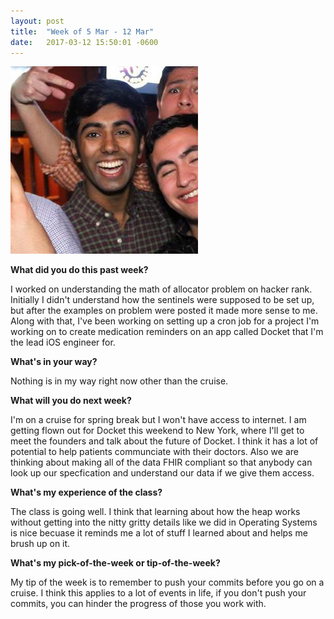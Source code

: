 ```yaml
---
layout: post
title:  "Week of 5 Mar - 12 Mar"
date:   2017-03-12 15:50:01 -0600
---
```

![](/me.jpg)

**What did you do this past week?**

I worked on understanding the math of allocator problem on hacker rank. Initially I didn't understand how the sentinels were supposed to be set up, but after the examples on problem were posted it made more sense to me. Along with that, I've been working on setting up a cron job for a project I'm working on to create medication reminders on an app called Docket that I'm the lead iOS engineer for. 

**What's in your way?**

Nothing is in my way right now other than the cruise.

**What will you do next week?**

I'm on a cruise for spring break but I won't have access to internet. I am getting flown out for Docket this weekend to New York, where I'll get to meet the founders and talk about the future of Docket. I think it has a lot of potential to help patients communciate with their doctors. Also we are thinking about making all of the data FHIR compliant so that anybody can look up our specfication and understand our data if we give them access.


**What's my experience of the class?**

The class is going well. I think that learning about how the heap works without getting into the nitty gritty details like we did in Operating Systems is nice becuase it reminds me a lot of stuff I learned about and helps me brush up on it.

**What's my pick-of-the-week or tip-of-the-week?**

My tip of the week is to remember to push your commits before you go on a cruise. I think this applies to a lot of events in life, if you don't push your commits, you can hinder the progress of those you work with.